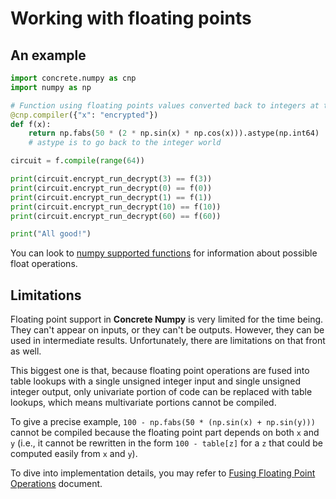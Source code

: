 # Working with floating points

## An example

```python
import concrete.numpy as cnp
import numpy as np

# Function using floating points values converted back to integers at the end
@cnp.compiler({"x": "encrypted"})
def f(x):
    return np.fabs(50 * (2 * np.sin(x) * np.cos(x))).astype(np.int64)
    # astype is to go back to the integer world

circuit = f.compile(range(64))

print(circuit.encrypt_run_decrypt(3) == f(3))
print(circuit.encrypt_run_decrypt(0) == f(0))
print(circuit.encrypt_run_decrypt(1) == f(1))
print(circuit.encrypt_run_decrypt(10) == f(10))
print(circuit.encrypt_run_decrypt(60) == f(60))

print("All good!")
```

You can look to [numpy supported functions](../howto/numpy\_support.md) for information about possible float operations.

## Limitations

Floating point support in **Concrete Numpy** is very limited for the time being. They can't appear on inputs, or they can't be outputs. However, they can be used in intermediate results. Unfortunately, there are limitations on that front as well.

This biggest one is that, because floating point operations are fused into table lookups with a single unsigned integer input and single unsigned integer output, only univariate portion of code can be replaced with table lookups, which means multivariate portions cannot be compiled.

To give a precise example, `100 - np.fabs(50 * (np.sin(x) + np.sin(y)))` cannot be compiled because the floating point part depends on both `x` and `y` (i.e., it cannot be rewritten in the form `100 - table[z]` for a `z` that could be computed easily from `x` and `y`).

To dive into implementation details, you may refer to [Fusing Floating Point Operations](../../developer/float-fusing.md) document.
